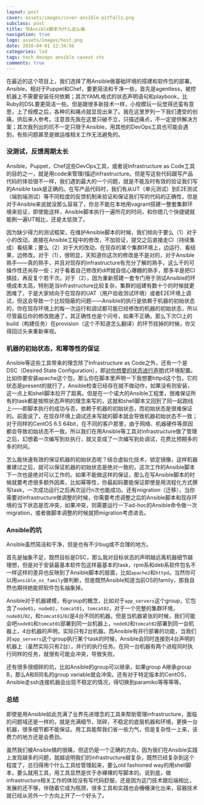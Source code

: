 ```yaml
---
layout: post
cover: assets/images/cover-ansible-pitfalls.png
subclass: post
title: 写Ansible脚本为什么这么痛
navigation: true
logo: assets/images/host.png
date: 2016-04-01 12:34:56
categories: lxd
tags: tech devops ansible caveat chs
comments: true
---
```


在最近的这个项目上，我们选择了用Ansible做基础环境的搭建和软件包的部署。Ansible，相对于Puppet和Chef，要更简洁和干净一些，首先是agentless，被控机器上不需要安装任何依赖；其次YAML格式的状态声明语句和playbook，比Ruby的DSL要更简洁一些。但是跟很多新技术一样，小规模玩一玩觉得还蛮有意思，上了规模之后，各种坑和痛点就显现出来了。我在这里罗列一下我们遭受的创痛，供后来人参考。注意首先我在这里只破不立，只描述痛点，不一定提供解决方案；其次我列出的坑不一定只限于Ansible，用其他的DevOps工具也可能会遇到，有些问题甚至是做运维相关工作无法避免的。


### 没测试，反馈周期太长
Ansible，Puppet，Chef这些DevOps工具，或者说Infrastructure as Code工具的目的之一，就是用code来管理/描述infrastructure。但是写这些代码跟写产品代码的体验很不一样，我们遇到最大的一个问题，就是不能及时有效的验证我们写的Ansible task是正确的。在写产品代码时，我们有从UT（单元测试）到E2E测试（端到端测试）等不同粒度的反馈机制来验证和保证我们写的代码的正确性，但是对于Ansible来说就没那么容易了，你总不能在本地用vagrant搭建一整套集群环境来验证，即使能这样，Ansible脚本执行一遍所花的时间，和你摁几个快捷键就能刷一遍UT相比，还是太低效了。

因为缺少得力的测试框架，在维护Ansible脚本的时候，我们倾向于要么（1）对于小的改动，直接在Ansible工程中的修改，不加验证，提交之后直接走CI（持续集成）看结果；要么（2）对于大的改动，在现存的某个集群环境上，边运行、看结果，边修改。对于（1），很明显，天知道你这次的修改是不是对的，对于Ansible熟手——真的熟手，并且对现存的infrastructure有充分了解的熟手，这么干的可操作性还尚存一些；对于看着自己修改的diff就自信心爆棚的熟手，那多半是把CI搞挂，再反复个若干次。对于（2），因为重新搭建一套专门用于测试Ansible的环境成本太高，特别是当infrastructure比较复杂，集群的组建有数十个的时候就更困难了，于是大家倾向于在现存的UAT（用户验收测试环境）或者E2E环境上调试，但这会导致一个比较隐蔽的问题——Ansible的执行是依赖于机器的初始状态的，你在现存环境上的每一次运行和调试都可能已经修改的机器的初始状态，所以尽管最后你的修改跑通了，其正确性也是个问号，如果不正确，那么下次CI上的build（构建任务）在provision（这个不知道怎么翻译）的环节挂掉的时候，你又得回过头来重新审视。



### 机器的初始状态，和幂等性的保证
Ansible等这些工具带来的理念除了Infrastructure as Code之外，还有一个是DSC（Desired State Configuration），即<u>对你想要的状态进行声明</u>式环境配置。比如你要安装apache这个包，那么你在脚本里声明一下我想要httpd这个包，它的状态是present的就行了，Ansible检查已经存在就不做动作，如果没有则安装，这一点上和shell脚本拉开了距离。但是在一个诺大的Ansible工程里，很难保证所有的task都是按照状态声明的理念来写的，这就和shell脚本又回到了同一起跑线上——即脚本执行的成功与否，依赖于机器的初始状态，而初始状态是很难保证的。前面说了，在现存环境上调试还未写就的脚本就会导致机器初始状态不一致；对于同样的CentOS 6.5 64bit，在不同的客户那里，由于网络、机器硬件等原因都会导致初始状态不一致。所以我们在用Ansible等工具对infrastructure做了管理之后，幻想着一次编写到处执行，就又变成了一次编写到处调试，花费比预期多的多的时间。

怎么能快速有效的保证机器的初始状态呢？结合虚拟化技术，锁定镜像，这样机器重建过之后，就可以保证机器的初始状态是绝对一致的，这次工作的Ansible脚本下一次也是绝对可以工作的。如果不能做这样的保证，那么在写Ansible脚本的时候就要考虑很多额外因素，比如幂等性，你最起码要能保证即使是用流程化方式撰写task，一次成功运行之后再次运行n次也能成功。还有migration（迁移），当你需要对infrastructure做调整的时候，你需要考虑调整之后的Ansible脚本和现存环境的当下状态是否冲突，如果冲突，则需要运行一下ad-hoc的Ansible命令做一次migration，或者做脚本调整的时候就把migration考虑进去。



### Ansible的坑
Ansible虽然简洁和干净，但是也有不少bug或不合理的地方。

首先是抽象不足，既然目标是DSC，那么我对目标状态的声明越远离机器细节越理想，但是对于安装最基本软件包这样最基本的task，rpm系和deb系软件包名不一样这样的差异也反映到了Ansible脚本的层面，比如`apache2`和`httpd`。当然你可以用`ansible_os_family`做判断，但是既然Ansible知道当前OS的family，那我自然也期待她能把软件包名抽象掉。

Ansible对于机器建模，有group的概念，比如对于`app_servers`这个group，它包含了`node01`，`node02`，`tomcat01`，`tomcat02`，对于一个完整的集群环境，`node01`/`02`，和`tomcat01`/`02`是4台不同的机器。但是当机器紧张的时候，我们可能会吧`node01`和`tomcat01`部署到同一台机器上，`node02`和`tomcat02`部署到同一台机器上，4台机器的声明，实际只有2台机器。而Ansible有并行部署的功能，当我们对`app_servers`这个group执行某个task的时候，Ansible会同时连接到4台声明的机器上（虽然实际只有2台），并行的执行任务。在同一台机器有两个进程同时执行同样的任务，就很有可能会冲突，导致失败。

还有很多很细碎的坑，比如Ansible的group可以继承，如果group A继承group B，那么A和B同名的group variable就会冲突。还有对于特定版本的CentOS，Ansible走ssh连接机器会出现不稳定的情况，得切换到paramiko等等等等。


### 总结

即使是用Ansible如此充满了业界先进理念的工具来帮助管理infrastructure，面临的问题域还是一样的，就是充满细节，琐碎，不稳定的底层机器和环境，更换一台机器，很多细节都不能保证。用工具能帮我们省一些力气，但是复杂性一上来，该费力的地方还是会费劲。

虽然我们被Ansible搞的很痛，但这仍是一个正确的方向，因为我们在Ansible实践上发现越多的问题，就越说明我们的infrastructure越复杂，既然已经复杂到这个程度了，总归得用个什么工具给管理起来，要么old fashioned way的用shell脚本，要么就用工具，用工具显然是优于赤裸裸的写脚本的。说到底，做infrastructure相关工作的体验没有写代码舒服，还是因为这门技术跟后端相比，发展的还不够，伴随着它成为瓶颈，很多工具和实践也会<s>慢慢</s>演化出来，容器技术就已经从另外一个方向上开了一个好头了。


